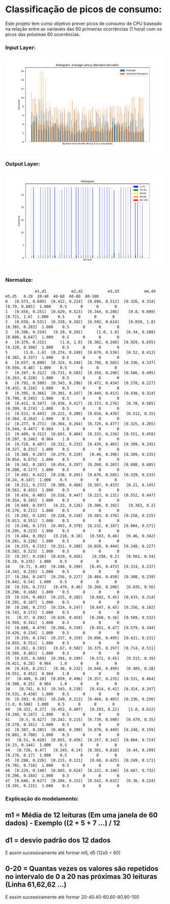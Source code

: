 # Classificação de picos de consumo:

Este projeto tem como objetivo prever picos de consumo de CPU baseado na relação entre as varíaveis das 60 primeiras ocorrências (1 hora) com os picos das próximas 60 ocorrências.

### Input Layer:

<img src="https://github.com/vinhali/advanced_monitoring/blob/master/neural-network/classification/img/input_layer.png?raw=true"/>

### Output Layer:

<img src="https://github.com/vinhali/advanced_monitoring/blob/master/neural-network/classification/img/output_layer.png?raw=true"/>

### Normalize:

                 m1,d1           m2,d2           m3,d3           m4,d4           m5,d5   0-20  20-40  40-60  60-80  80-100
    0   [0.573, 0.699]  [0.412, 0.224]  [0.696, 0.512]  [0.326, 0.314]   [0.79, 0.685]  1.000    0.5      0      0       0
    1   [0.456, 0.251]  [0.629, 0.523]  [0.344, 0.286]    [0.8, 0.699]    [0.721, 1.0]  1.000    0.5      0      0       0
    2   [0.658, 0.531]  [0.339, 0.282]  [0.592, 0.614]    [0.859, 1.0]  [0.365, 0.283]  1.000    0.5      0      0       0
    3   [0.396, 0.314]   [0.29, 0.201]      [1.0, 1.0]   [0.34, 0.288]  [0.886, 0.647]  1.000    0.5      0      0       0
    4   [0.379, 0.315]      [1.0, 1.0]  [0.302, 0.248]  [0.929, 0.655]  [0.328, 0.308]  1.000    0.5      0      0       0
    5       [1.0, 1.0]  [0.274, 0.249]  [0.679, 0.536]   [0.52, 0.413]  [0.382, 0.337]  1.000    0.5      0      0       0
    6   [0.657, 0.898]  [0.324, 0.244]  [0.796, 0.565]  [0.336, 0.337]   [0.594, 0.48]  1.000    0.5      0      0       0
    7   [0.397, 0.312]  [0.731, 0.583]  [0.358, 0.296]  [0.586, 0.495]  [0.263, 0.228]  1.000    0.5      0      0       0
    8   [0.792, 0.589]  [0.343, 0.296]  [0.472, 0.434]  [0.278, 0.227]  [0.432, 0.316]  1.000    0.5      0      0       0
    9   [0.395, 0.366]  [0.301, 0.247]  [0.449, 0.413]  [0.438, 0.324]  [0.798, 0.545]  1.000    0.5      0      0       0
    10  [0.411, 0.347]  [0.436, 0.417]  [0.373, 0.276]   [0.78, 0.565]  [0.399, 0.274]  1.000    0.5      0      0       0
    11  [0.521, 0.443]  [0.221, 0.206]  [0.658, 0.476]   [0.512, 0.35]  [0.364, 0.264]  1.000    0.5      0      0       0
    12  [0.277, 0.271]  [0.364, 0.264]  [0.729, 0.477]  [0.325, 0.265]  [0.544, 0.447]  0.964    1.0      0      0       0
    13  [0.409, 0.312]  [0.693, 0.484]  [0.333, 0.234]  [0.551, 0.458]  [0.297, 0.246]  0.964    1.0      0      0       0
    14  [0.728, 0.487]  [0.332, 0.233]  [0.439, 0.403]  [0.309, 0.245]  [0.327, 0.231]  1.000    0.5      0      0       0
    15  [0.368, 0.287]  [0.279, 0.229]   [0.46, 0.396]  [0.309, 0.235]  [0.854, 0.675]  1.000    0.5      0      0       0
    16  [0.342, 0.283]  [0.454, 0.397]  [0.268, 0.203]  [0.888, 0.685]  [0.208, 0.117]  1.000    0.5      0      0       0
    17  [0.492, 0.422]  [0.238, 0.201]  [0.676, 0.585]  [0.329, 0.233]   [0.24, 0.147]  1.000    0.5      0      0       0
    18  [0.311, 0.272]  [0.389, 0.468]  [0.567, 0.433]   [0.21, 0.145]  [0.561, 0.435]  1.000    0.5      0      0       0
    19  [0.456, 0.485]  [0.518, 0.447]  [0.223, 0.131]  [0.552, 0.447]  [0.254, 0.185]  1.000    0.5      0      0       0
    20  [0.689, 0.597]   [0.23, 0.126]  [0.386, 0.392]    [0.363, 0.2]  [0.276, 0.211]  1.000    0.5      0      0       0
    21  [0.202, 0.129]  [0.228, 0.158]  [0.503, 0.376]  [0.258, 0.215]  [0.813, 0.551]  1.000    0.5      0      0       0
    22  [0.248, 0.173]  [0.493, 0.379]  [0.232, 0.187]  [0.804, 0.571]  [0.295, 0.223]  1.000    0.5      0      0       0
    23  [0.484, 0.392]   [0.216, 0.18]   [0.583, 0.46]   [0.46, 0.342]  [0.281, 0.226]  1.000    0.5      0      0       0
    24  [0.255, 0.215]  [0.311, 0.288]  [0.658, 0.444]  [0.248, 0.227]  [0.582, 0.523]  1.000    0.5      0      0       0
    25  [0.357, 0.316]  [0.619, 0.456]    [0.258, 0.2]   [0.562, 0.54]   [0.29, 0.235]  1.000    0.5      0      0       0
    26    [0.71, 0.49]  [0.246, 0.199]   [0.45, 0.473]  [0.314, 0.237]  [0.343, 0.235]  1.000    0.5      0      0       0
    27  [0.284, 0.247]  [0.256, 0.227]  [0.484, 0.458]  [0.308, 0.239]   [0.842, 0.54]  1.000    0.5      0      0       0
    28  [0.316, 0.272]   [0.476, 0.46]  [0.268, 0.206]   [0.835, 0.56]  [0.296, 0.168]  1.000    0.5      0      0       0
    29  [0.529, 0.483]  [0.225, 0.202]   [0.602, 0.45]  [0.433, 0.314]  [0.291, 0.187]  1.000    0.5      0      0       0
    30  [0.288, 0.273]  [0.324, 0.247]   [0.647, 0.45]  [0.256, 0.182]  [0.743, 0.572]  1.000    0.5      0      0       0
    31   [0.37, 0.292]  [0.619, 0.459]   [0.268, 0.16]  [0.589, 0.532]  [0.569, 0.341]  1.000    0.5      0      0       0
    32  [0.688, 0.479]  [0.266, 0.158]   [0.451, 0.47]  [0.579, 0.344]  [0.426, 0.234]  1.000    0.5      0      0       0
    33  [0.259, 0.174]  [0.237, 0.159]  [0.696, 0.495]  [0.421, 0.231]  [0.855, 0.551]  1.000    0.5      0      0       0
    34  [0.261, 0.193]   [0.67, 0.502]  [0.375, 0.197]  [0.714, 0.511]  [0.566, 0.401]  1.000    0.5      0      0       0
    35  [0.635, 0.509]  [0.394, 0.199]   [0.571, 0.45]   [0.515, 0.39]   [0.421, 0.28]  0.964    1.0      0      0       0
    36  [0.419, 0.231]   [0.36, 0.232]  [0.648, 0.499]   [0.405, 0.28]  [0.551, 0.452]  0.964    1.0      0      0       0
    37   [0.409, 0.28]  [0.659, 0.496]  [0.357, 0.235]  [0.531, 0.464]   [0.308, 0.25]  0.964    1.0      0      0       0
    38    [0.741, 0.5]  [0.343, 0.238]   [0.414, 0.41]  [0.324, 0.247]  [0.531, 0.438]  1.000    0.5      0      0       0
    39  [0.393, 0.291]  [0.249, 0.213]  [0.468, 0.403]  [0.336, 0.256]    [1.0, 0.588]  1.000    0.5      0      0       0
    40   [0.322, 0.27]  [0.452, 0.407]   [0.293, 0.22]    [1.0, 0.612]  [0.346, 0.247]  1.000    0.5      0      0       0
    41    [0.5, 0.427]  [0.243, 0.215]  [0.739, 0.508]   [0.479, 0.35]  [0.278, 0.161]  1.000    0.5      0      0       0
    42  [0.307, 0.285]  [0.469, 0.399]  [0.678, 0.449]  [0.248, 0.159]  [0.801, 0.708]  1.000    0.5      0      0       0
    43   [0.51, 0.428]  [0.655, 0.456]  [0.257, 0.142]  [0.804, 0.724]   [0.23, 0.144]  1.000    0.5      0      0       0
    44   [0.726, 0.47]   [0.245, 0.14]  [0.501, 0.618]   [0.44, 0.299]   [0.276, 0.17]  1.000    0.5      0      0       0
    45  [0.288, 0.226]  [0.215, 0.121]   [0.68, 0.625]  [0.249, 0.171]  [0.701, 0.716]  1.000    0.5      0      0       0
    46  [0.229, 0.148]  [0.683, 0.624]  [0.222, 0.146]  [0.687, 0.732]  [0.296, 0.184]  1.000    0.5      0      0       0
    47  [0.646, 0.627]  [0.204, 0.152]  [0.542, 0.632]   [0.36, 0.224]  [0.291, 0.215]  1.000    0.5      0      0       0
    
 ### Explicação do modelamento:

m1 = Média de 12 leituras (Em uma janela de 60 dados) - Exemplo ((2 + 5 + 7 ...) / 12
---

d1 = desvio padrão dos 12 dados
---
E assim sucessivamente até formar m5, d5 (12x5 = 60)

0-20 = Quantas vezes os valores são repetidos no intervalo de 0 a 20 nas próximas 30 leituras (Linha 61,62,62 ...)
---

E assim sucessivamente até formar 20-40.40-60.60-80.80-100


